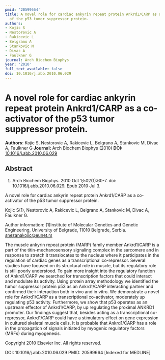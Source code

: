```yaml
---
pmid: '20599664'
title: A novel role for cardiac ankyrin repeat protein Ankrd1/CARP as a co-activator
  of the p53 tumor suppressor protein.
authors:
- Kojic S
- Nestorovic A
- Rakicevic L
- Belgrano A
- Stankovic M
- Divac A
- Faulkner G
journal: Arch Biochem Biophys
year: '2010'
full_text_available: false
doi: 10.1016/j.abb.2010.06.029
---
```


# A novel role for cardiac ankyrin repeat protein Ankrd1/CARP as a co-activator of the p53 tumor suppressor protein.
**Authors:** Kojic S, Nestorovic A, Rakicevic L, Belgrano A, Stankovic M, Divac A, Faulkner G
**Journal:** Arch Biochem Biophys (2010)
**DOI:** [10.1016/j.abb.2010.06.029](https://doi.org/10.1016/j.abb.2010.06.029)

## Abstract

1. Arch Biochem Biophys. 2010 Oct 1;502(1):60-7. doi: 10.1016/j.abb.2010.06.029. 
Epub 2010 Jul 3.

A novel role for cardiac ankyrin repeat protein Ankrd1/CARP as a co-activator of 
the p53 tumor suppressor protein.

Kojic S(1), Nestorovic A, Rakicevic L, Belgrano A, Stankovic M, Divac A, 
Faulkner G.

Author information:
(1)Institute of Molecular Genetics and Genetic Engineering, University of 
Belgrade, 11010 Belgrade, Serbia. snezanakojic@eunet.rs

The muscle ankyrin repeat protein (MARP) family member Ankrd1/CARP is a part of 
the titin-mechanosensory signaling complex in the sarcomere and in response to 
stretch it translocates to the nucleus where it participates in the regulation 
of cardiac genes as a transcriptional co-repressor. Several studies have focused 
on its structural role in muscle, but its regulatory role is still poorly 
understood. To gain more insight into the regulatory function of Ankrd1/CARP we 
searched for transcription factors that could interact and modulate its 
activity. Using protein array methodology we identified the tumor suppressor 
protein p53 as an Ankrd1/CARP interacting partner and confirmed their 
interaction both in vivo and in vitro. We demonstrate a novel role for 
Ankrd1/CARP as a transcriptional co-activator, moderately up regulating p53 
activity. Furthermore, we show that p53 operates as an upstream effector of 
Ankrd1/CARP, by up regulating the proximal ANKRD1 promoter. Our findings suggest 
that, besides acting as a transcriptional co-repressor, Ankrd1/CARP could have a 
stimulatory effect on gene expression in cultured skeletal muscle cells. It is 
probable that Ankrd1/CARP has a role in the propagation of signals initiated by 
myogenic regulatory factors (MRFs) during myogenesis.

Copyright 2010 Elsevier Inc. All rights reserved.

DOI: 10.1016/j.abb.2010.06.029
PMID: 20599664 [Indexed for MEDLINE]
